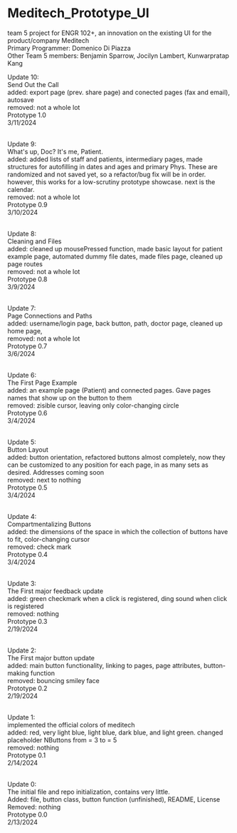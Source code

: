 # Meditech_Prototype_UI
team 5 project for ENGR 102+, an innovation on the existing UI for the product/company Meditech <br>
Primary Programmer: Domenico Di Piazza <br>
Other Team 5 members: Benjamin Sparrow, Jocilyn Lambert, Kunwarpratap Kang <br>

Update 10:<br>
Send Out the Call<br>
added: export page (prev. share page) and conected pages (fax and email), autosave<br>
removed: not a whole lot<br>
Prototype 1.0<br>
3/11/2024<br>
<br>

Update 9:<br>
What's up, Doc? It's me, Patient.<br>
added: added lists of staff and patients, intermediary pages, made structures for autofilling in dates and ages and primary Phys. These are randomized and not saved yet, so a refactor/bug fix will be in order. however, this works for a low-scrutiny prototype showcase. next is the calendar.<br>
removed: not a whole lot<br>
Prototype 0.9<br>
3/10/2024<br>
<br>

Update 8:<br>
Cleaning and Files<br>
added: cleaned up mousePressed function, made basic layout for patient example page, automated dummy file dates, made files page, cleaned up page routes<br>
removed: not a whole lot<br>
Prototype 0.8<br>
3/9/2024<br>
<br>

Update 7:<br>
Page Connections and Paths<br>
added: username/login page, back button, path, doctor page, cleaned up home page,<br>
removed: not a whole lot<br>
Prototype 0.7<br>
3/6/2024<br>
<br>

Update 6:<br>
The First Page Example<br>
added: an example page (Patient) and connected pages. Gave pages names that show up on the button to them<br>
removed: zisible cursor, leaving only color-changing circle<br>
Prototype 0.6<br>
3/4/2024<br>
<br>

Update 5:<br>
Button Layout<br>
added: button orientation, refactored buttons almost completely, now they can be customized to any position for each page, in as many sets as desired. Addresses coming soon<br>
removed: next to nothing<br>
Prototype 0.5<br>
3/4/2024<br>
<br>

Update 4:<br>
Compartmentalizing Buttons<br>
added: the dimensions of the space in which the collection of buttons have to fit, color-changing cursor<br>
removed: check mark<br>
Prototype 0.4<br>
3/4/2024<br>
<br>

Update 3:<br>
The First major feedback update<br>
added: green checkmark when a click is registered, ding sound when click is registered<br>
removed: nothing<br>
Prototype 0.3<br>
2/19/2024<br>
<br>


Update 2:<br>
The First major button update<br>
added: main button functionality, linking to pages, page attributes, button-making function<br>
removed: bouncing smiley face<br>
Prototype 0.2<br>
2/19/2024<br>
<br>

Update 1:<br>
  implemented the official colors of meditech<br>
  added: red, very light blue, light blue, dark blue, and light green. changed placeholder NButtons from = 3 to = 5<br>
  removed: nothing<br>
  Prototype 0.1 <br>
  2/14/2024<br>
<br>

Update 0:<br>
  The initial file and repo initialization, contains very little. <br>
  Added: file, button class, button function (unfinished), README, License <br>
  Removed: nothing <br>
  Prototype 0.0 <br>
  2/13/2024 <br>
